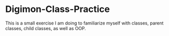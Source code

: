 # Digimon-Class-Practice
This is a small exercise I am doing to familiarize myself with classes, parent classes, child classes, as well as OOP.
